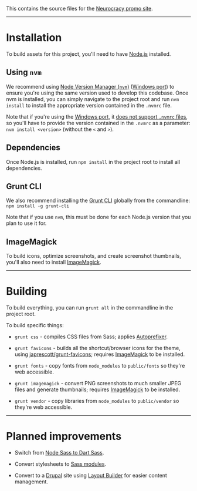 This contains the source files for the [Neurocracy promo site](https://neurocracy.site/).

-----------------

# Installation

To build assets for this project, you'll need to have
[Node.js](https://nodejs.org/) installed.

## Using ```nvm```

We recommend using [Node Version Manager
(```nvm```)](https://github.com/nvm-sh/nvm) ([Windows
port](https://github.com/coreybutler/nvm-windows)) to ensure you're using the
same version used to develop this codebase. Once nvm is installed, you can
simply navigate to the project root and run ```nvm install``` to install the
appropriate version contained in the ```.nvmrc``` file.

Note that if you're using the [Windows
port](https://github.com/coreybutler/nvm-windows), it [does not support
```.nvmrc```
files](https://github.com/coreybutler/nvm-windows/wiki/Common-Issues#why-isnt-nvmrc-supported-why-arent-some-nvm-for-macoslinux-features-supported),
so you'll have to provide the version contained in the ```.nvmrc``` as a
parameter: ```nvm install <version>``` (without the ```<``` and ```>```).

## Dependencies

Once Node.js is installed, run ```npm install``` in the project root to install
all dependencies.

## Grunt CLI

We also recommend installing the [Grunt
CLI](https://gruntjs.com/getting-started) globally from the commandline:
```npm install -g grunt-cli```

Note that if you use ```nvm```, this must be done for each Node.js version that
you plan to use it for.

## ImageMagick

To build icons, optimize screenshots, and create screenshot thumbnails, you'll
also need to install [ImageMagick](https://imagemagick.org/).

-----------------

# Building

To build everything, you can run ```grunt all``` in the commandline in the
project root.

To build specific things:

* ```grunt css``` - compiles CSS files from Sass; applies [Autoprefixer](https://github.com/postcss/autoprefixer).

* ```grunt favicons``` - builds all the shortcut/browser icons for the theme, using [japrescott/grunt-favicons](https://github.com/japrescott/grunt-favicons); requires [ImageMagick](https://imagemagick.org/) to be installed.

* ```grunt fonts``` - copy fonts from ```node_modules``` to ```public/fonts``` so they're web accessible.

* ```grunt imagemagick``` - convert PNG screenshots to much smaller JPEG files and generate thumbnails; requires [ImageMagick](https://imagemagick.org/) to be installed.

* ```grunt vendor``` - copy libraries from ```node_modules``` to ```public/vendor``` so they're web accessible.

-----------------

# Planned improvements

* Switch from [Node Sass to Dart Sass](https://sass-lang.com/blog/libsass-is-deprecated).

* Convert stylesheets to [Sass modules](https://sass-lang.com/documentation/modules).

* Convert to a [Drupal](https://www.drupal.org/) site using [Layout Builder](https://www.drupal.org/docs/8/core/modules/layout-builder) for easier content management.
